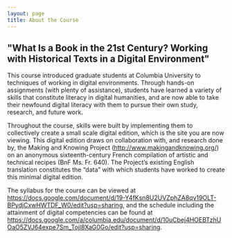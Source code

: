 ```yaml
---
layout: page
title: About the Course
---
```


## "What Is a Book in the 21st Century? Working with Historical Texts in a Digital Environment"

This course introduced graduate students at Columbia University to techniques of working in digital environments. Through hands-on assignments (with plenty of assistance), students have learned a variety of skills that constitute literacy in digital humanities, and are now able to take their newfound digital literacy with them to pursue their own study, research, and future work.

Throughout the course, skills were built by implementing them to collectively create a small scale digital edition, which is the site you are now viewing. This digital edition draws on collaboration with, and research done by, the Making and Knowing Project (http://www.makingandknowing.org/) on an anonymous sixteenth-century French compilation of artistic and technical recipes (BnF Ms. Fr. 640). The Project’s existing English translation constitutes the “data” with which students have worked to create this minimal digital edition.

The syllabus for the course can be viewed at https://docs.google.com/document/d/19-Y4fKsn8U2UVZphZA8qv19OLT-BPydjCxwHWTDF_W0/edit?usp=sharing, and the schedule including the attainment of digital competencies can be found at https://docs.google.com/a/columbia.edu/document/d/10uCbej4HOEBTzhUOaO5ZVJ64expe7Sm_Tojl8XaG0Go/edit?usp=sharing.
